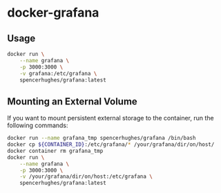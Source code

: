 # docker-grafana

## Usage

```bash
docker run \
	--name grafana \
	-p 3000:3000 \
	-v grafana:/etc/grafana \
	spencerhughes/grafana:latest
```

## Mounting an External Volume

If you want to mount persistent external storage to the container, run the following commands:

```bash
docker run --name grafana_tmp spencerhughes/grafana /bin/bash
docker cp ${CONTAINER_ID}:/etc/grafana/* /your/grafana/dir/on/host/
docker container rm grafana_tmp
docker run \
	--name grafana \
	-p 3000:3000 \
	-v /your/grafana/dir/on/host:/etc/grafana \
	spencerhughes/grafana:latest
```